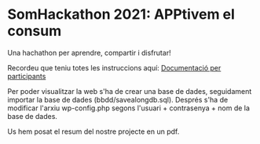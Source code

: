 # SomHackathon 2021: APPtivem el consum

Una hachathon per aprendre, compartir i disfrutar!

Recordeu que teniu totes les instruccions aquí:
[Documentació per participants](https://github.com/SomHackathon-2021/Organitzacio/wiki)


Per poder visualitzar la web s'ha de crear una base de dades, seguidament importar la base de dades (bbdd/savealongdb.sql). Després s'ha de modificar l'arxiu wp-config.php segons l'usuari + contrasenya + nom de la base de dades.


Us hem posat el resum del nostre projecte en un pdf.
